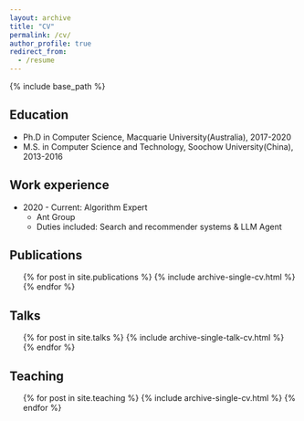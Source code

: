 ```yaml
---
layout: archive
title: "CV"
permalink: /cv/
author_profile: true
redirect_from:
  - /resume
---
```


{% include base_path %}

Education
------
* Ph.D in Computer Science, Macquarie University(Australia), 2017-2020
* M.S. in Computer Science and Technology, Soochow University(China), 2013-2016

Work experience
------
* 2020 - Current: Algorithm Expert
  * Ant Group
  * Duties included: Search and recommender systems & LLM Agent

Publications
------
  <ul>{% for post in site.publications %}
    {% include archive-single-cv.html %}
  {% endfor %}</ul>
  
Talks
------
  <ul>{% for post in site.talks %}
    {% include archive-single-talk-cv.html %}
  {% endfor %}</ul>
  
Teaching
------
  <ul>{% for post in site.teaching %}
    {% include archive-single-cv.html %}
  {% endfor %}</ul>
